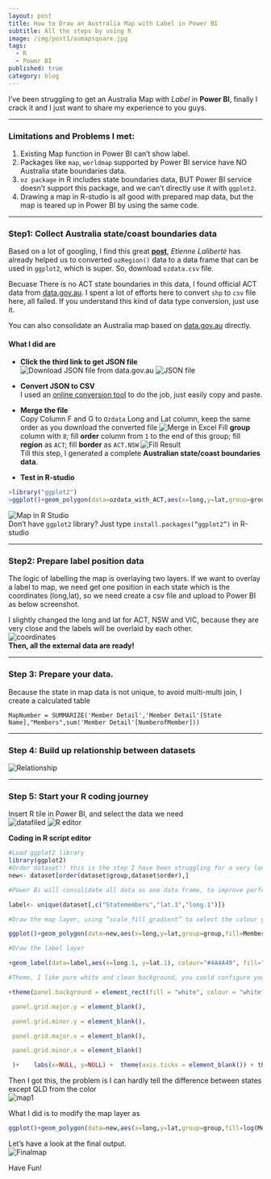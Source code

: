 ```yaml
---
layout: post
title: How to Draw an Australia Map with Label in Power BI 
subtitle: All the steps by using R
image: /img/post1/aumapsquare.jpg
tags:
  - R
  - Power BI
published: true
category: blog
---
```


I’ve been struggling to get an Australia Map with _Label_ in **Power BI**, finally I crack it and I just want to share my experience to you guys.

---

### Limitations and Problems I met:

1. Existing Map function in Power BI can’t show label.
2. Packages like `map`, `worldmap` supported by Power BI service have NO Australia state boundaries data.
3. `oz package` in R includes state boundaries data, BUT Power BI service doesn’t support this package, and we can’t directly use it with `ggplot2`.
4. Drawing a map in R-studio is all good with prepared map data, but the map is teared up in Power BI by using the same code.

---

### Step1: Collect Australia state/coast boundaries data

Based on a lot of googling, I find this great [**post**](http://www.elaliberte.info/code), _Etienne Laliberté_ has already helped us to converted `ozRegion()` data to a data frame that can be used in `ggplot2`, which is super. So, download `ozdata.csv` file.

Becuase There is no ACT state boundaries in this data, I found official ACT data from [data.gov.au](https://data.gov.au/dataset/act-state-boundary-psma-administrative-boundaries). I spent a lot of efforts here to convert `shp` to `csv` file here, all failed. If you understand this kind of data type conversion, just use it.

You can also consolidate an Australia map based on [data.gov.au](https://data.gov.au) directly.

#### What I did are

- **Click the third link to get JSON file**
![Download JSON file from data.gov.au](/img/post1/l2.png)
![JSON file](/img/post1/l3.png)
- **Convert JSON to CSV**  
I used an [online conversion tool](https://json-csv.com/) to do the job, just easily copy and paste.

- **Merge the file**  
Copy Column F and G to `Ozdata` Long and Lat column, keep the same order as you download the converted file
![Merge in Excel](/img/post1/l4.png)
Fill **group** column with `8`; fill **order** column from `1` to the end of this group; fill **region** as `ACT`; fill **border** as `ACT.NSW`
![Fill Result](/img/post1/l5.png)   
Till this step, I generated a complete **Australian state/coast boundaries data**.

- **Test in R-studio**  
```R
>library("ggplot2")
>ggplot()+geom_polygon(data=ozdata_with_ACT,aes(x=long,y=lat,group=group,fill=region))
```  
![Map in R Studio](/img/post1/l6.png)  
Don’t have `ggplot2` library? Just type `install.packages(“ggplot2”)` in R-studio

---

### Step2: Prepare label position data

The logic of labelling the map is overlaying two layers. If we want to overlay a label to map, we need get one position in each state which is the coordinates (long,lat), so we need create a csv file and upload to Power BI as below screenshot. 

I slightly changed the long and lat for ACT, NSW and VIC, because they are very close and the labels will be overlaid by each other.  
![coordinates](/img/post1/l7.png)  
**Then, all the external data are ready!**

---

### Step 3: Prepare your data.

Because the state in map data is not unique, to avoid multi-multi join, I create a calculated table
```DAX
MapNumber = SUMMARIZE('Member Detail','Member Detail'[State Name],"Members",sum('Member Detail'[NumberofMember]))
```

---

### Step 4: Build up relationship between datasets
![Relationship](/img/post1/l8.png)

---

### Step 5: Start your R coding journey

Insert R tile in Power BI, and select the data we need  
![datafiled](/img/post1/l9.png)
![R editor](/img/post1/l10.png)

**Coding in R script editor**
```R
#Load ggplot2 library
library(ggplot2)
#Order dataset!! this is the step I have been struggling for a very long time, if there is no order the map you get will be teared up
new<- dataset[order(dataset$group,dataset$order),]

#Power Bi will consolidate all data as one data frame, to improve performance, create a label data frame with unique label position and content data.

label<- unique(dataset[,c("Statemembers","lat.1","long.1")])

#Draw the map layer, using “scale_fill_gradient” to select the colour you want to show in the heat map

ggplot()+geom_polygon(data=new,aes(x=long,y=lat,group=group,fill=Members), colour="white")+expand_limits(x = new$long, y = new$lat) +coord_map()+ scale_fill_gradient( low = "#add8e6", high = "#466BB4")

#Draw the label layer

+geom_label(data=label,aes(x=long.1, y=lat.1), colour="#4A4A49", fill="white", label=label$Statemembers, size=4)

#Theme, I like pure white and clean background, you could configure your own one you like

+theme(panel.background = element_rect(fill = "white", colour = "white"))+ theme(plot.background = element_rect(fill = "white",colour="white"))+ theme(

 panel.grid.major.y = element_blank(),

 panel.grid.minor.y = element_blank(),

 panel.grid.major.x = element_blank(),

 panel.grid.minor.x = element_blank()

 )+    labs(x=NULL, y=NULL) +  theme(axis.ticks = element_blank()) + theme(axis.text = element_blank())+ guides(fill=FALSE)
```
Then I got this, the problem is I can hardly tell the difference between states except QLD from the color  
![map1](/img/post1/l12.png)

What I did is to modify the map layer as

```R
ggplot()+geom_polygon(data=new,aes(x=long,y=lat,group=group,fill=log(Members)), colour="white")+expand_limits(x = new$long, y = new$lat) +coord_map()+ scale_fill_gradient( low = "#add8e6", high = "#466BB4")
```

Let’s have a look at the final output.  
![Finalmap](/img/post1/l13.png)

Have Fun!

